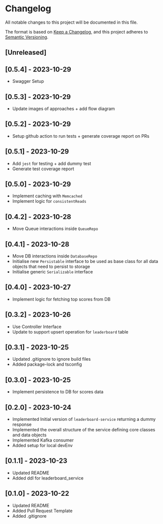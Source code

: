# Changelog

All notable changes to this project will be documented in this file.

The format is based on [Keep a Changelog](https://keepachangelog.com/en/1.0.0/),
and this project adheres to [Semantic Versioning](https://semver.org/spec/v2.0.0.html).

## [Unreleased]

## [0.5.4] - 2023-10-29

- Swagger Setup

## [0.5.3] - 2023-10-29

- Update images of approaches + add flow diagram

## [0.5.2] - 2023-10-29

- Setup github action to run tests + generate coverage report on PRs

## [0.5.1] - 2023-10-29

- Add `jest` for testing + add dummy test
- Generate test coverage report

## [0.5.0] - 2023-10-29

- Implement caching with `Memcached`
- Implement logic for `consistentReads`

## [0.4.2] - 2023-10-28

- Move Queue interactions inside `QueueRepo`

## [0.4.1] - 2023-10-28

- Move DB interactions inside `DatabaseRepo`
- Initialise new `Persistable` interface to be used as base class for all data objects that need to persist to storage
- Initialise generic `Serializable` interface

## [0.4.0] - 2023-10-27

- Implement logic for fetching top scores from DB


## [0.3.2] - 2023-10-26

- Use Controller Interface
- Update to support upsert operation for `leaderboard` table

## [0.3.1] - 2023-10-25

- Updated .gitignore to ignore build files
- Added package-lock and tsconfig

## [0.3.0] - 2023-10-25

- Implement persistence to DB for scores data

## [0.2.0] - 2023-10-24

- Implemented Initial version of `leaderboard-service` returning a dummy response
- Implemented the overall structure of the service defining core classes and data objects
- Implemented Kafka consumer
- Added setup for local devEnv

## [0.1.1] - 2023-10-23

- Updated README
- Added ddl for leaderboard_service

## [0.1.0] - 2023-10-22

- Updated README
- Added Pull Request Template
- Added .gitignore